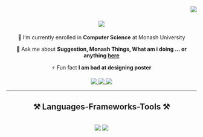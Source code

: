 <img align="right" src="https://visitor-badge.laobi.icu/badge?page_id=salesp07.salesp07" />

<h1 align="center">
    <img src="https://readme-typing-svg.herokuapp.com/demo/?font=Sour+Gummy&size=17&color=1140F7&background=1BFF3800&center=true&vCenter=true&lines=Hi+I'm+Jia+Xuan+%F0%9F%98%8E;Welcome+To+My+GitHub"/>
</h1>

<div align="center">
 
 🔭 I’m currently enrolled in **Computer Science** at Monash University

💬 Ask me about **Suggestion, Monash Things, What am i doing ... or anything [here](https://github.com/jiaxuan-oss/jiaxuan-oss/issues)**

⚡ Fun fact **I am bad at designing poster**

 </div>

<div align="center"> 
  <a href="mailto: tehjxuan@gmail.com">
    <img src="https://img.shields.io/badge/Gmail-333333?style=for-the-badge&logo=gmail&logoColor=red" />
  </a>
  <a href="https://www.linkedin.com/in/jia-xuan-teh-24436523a/" target="_blank">
    <img src="https://img.shields.io/badge/LinkedIn-0077B5?style=for-the-badge&logo=linkedin&logoColor=white" target="_blank" />
  </a>
  <a href="https://github.com/jiaxuan-oss" target="_blank">
     <img src="https://img.shields.io/badge/Portfolio-FF5722?style=for-the-badge&logo=todoist&logoColor=white" target="_blank" /> <!-- sqlite, safari, google-chrome are other good icon options -->
  </a>
</div>

 <hr/>
 
<h2 align="center">⚒️ Languages-Frameworks-Tools ⚒️</h2>
<br/>
<div align="center">
    <img src="https://skillicons.dev/icons?i=python,javascript,java,typescript,haskell,android studio,linux,vscode,github,git" />
    <img src="https://skillicons.dev/icons?i=nodejs,mongodb,c,java,mysql" /><br>
</div>
 
